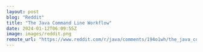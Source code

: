 ```yaml
---
layout: post
blog: "Reddit"
title: "The Java Command Line Workflow"
date: 2024-01-12T06:09:55Z
image: images/reddit.png
remote_url: "https://www.reddit.com/r/java/comments/194o1wh/the_java_command_line_workflow/"
---
```

